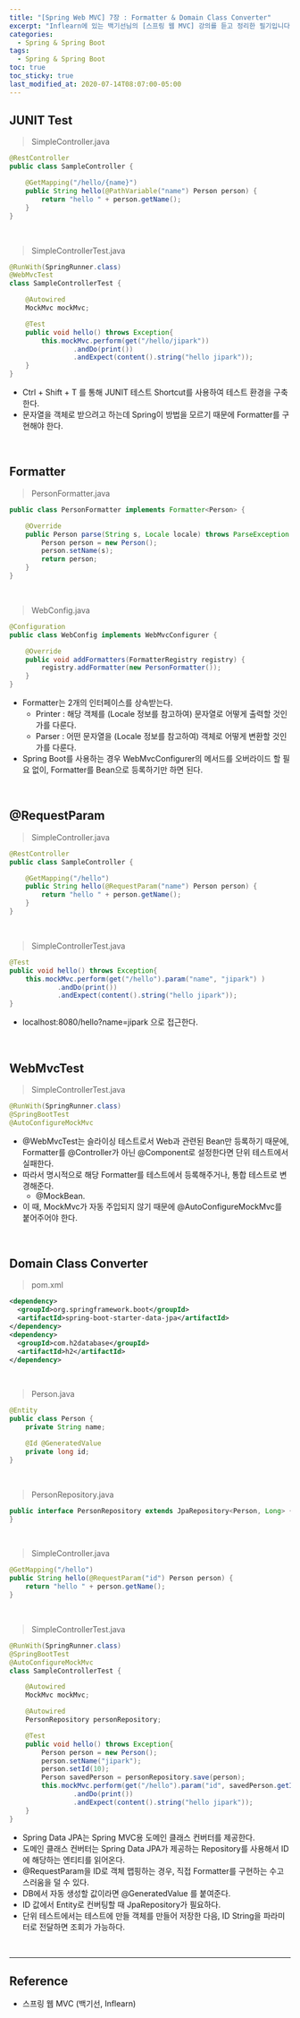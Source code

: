 ```yaml
---
title: "[Spring Web MVC] 7장 : Formatter & Domain Class Converter"
excerpt: "Inflearn에 있는 백기선님의 [스프링 웹 MVC] 강의를 듣고 정리한 필기입니다."
categories:
  - Spring & Spring Boot
tags:
  - Spring & Spring Boot
toc: true
toc_sticky: true
last_modified_at: 2020-07-14T08:07:00-05:00
---
```


## JUNIT Test

> SimpleController.java

```java
@RestController
public class SampleController {

    @GetMapping("/hello/{name}")
    public String hello(@PathVariable("name") Person person) {
        return "hello " + person.getName();
    }
}
```

<br>

> SimpleControllerTest.java

```java
@RunWith(SpringRunner.class)
@WebMvcTest
class SampleControllerTest {

    @Autowired
    MockMvc mockMvc;

    @Test
    public void hello() throws Exception{
        this.mockMvc.perform(get("/hello/jipark"))
                .andDo(print())
                .andExpect(content().string("hello jipark"));
    }
}
```

*	Ctrl + Shift + T 를 통해 JUNIT 테스트 Shortcut를 사용하여 테스트 환경을 구축한다.
*	문자열을 객체로 받으려고 하는데 Spring이 방법을 모르기 때문에 Formatter를 구현해야 한다.

<br>

## Formatter

> PersonFormatter.java

```java
public class PersonFormatter implements Formatter<Person> {

    @Override
    public Person parse(String s, Locale locale) throws ParseException {
        Person person = new Person();
        person.setName(s);
        return person;
    }
}
```

<br>

> WebConfig.java

```java
@Configuration
public class WebConfig implements WebMvcConfigurer {

    @Override
    public void addFormatters(FormatterRegistry registry) {
        registry.addFormatter(new PersonFormatter());
    }
}
```

* Formatter는 2개의 인터페이스를 상속받는다.
  * Printer : 해당 객체를 (Locale 정보를 참고하여) 문자열로 어떻게 출력할 것인가를 다룬다.
  * Parser : 어떤 문자열을 (Locale 정보를 참고하여) 객체로 어떻게 변환할 것인가를 다룬다.
* Spring Boot를 사용하는 경우 WebMvcConfigurer의 메서드를 오버라이드 할 필요 없이, Formatter를 Bean으로 등록하기만 하면 된다.

<br>

## @RequestParam

> SimpleController.java

```java
@RestController
public class SampleController {

    @GetMapping("/hello")
    public String hello(@RequestParam("name") Person person) {
        return "hello " + person.getName();
    }
}
```

<br>

> SimpleControllerTest.java

```java
@Test
public void hello() throws Exception{
    this.mockMvc.perform(get("/hello").param("name", "jipark") )
            .andDo(print())
            .andExpect(content().string("hello jipark"));
}
```

* localhost:8080/hello?name=jipark 으로 접근한다.

<br>

## WebMvcTest

> SimpleControllerTest.java

```java
@RunWith(SpringRunner.class)
@SpringBootTest
@AutoConfigureMockMvc
```

* @WebMvcTest는 슬라이싱 테스트로서 Web과 관련된 Bean만 등록하기 때문에, Formatter를 @Controller가 아닌 @Component로 설정한다면 단위 테스트에서 실패한다.
* 따라서 명시적으로 해당 Formatter를 테스트에서 등록해주거나, 통합 테스트로 변경해준다.
  * @MockBean.
* 이 때, MockMvc가 자동 주입되지 않기 때문에 @AutoConfigureMockMvc를 붙어주어야 한다.

<br>

## Domain Class Converter

> pom.xml

```xml
<dependency>
  <groupId>org.springframework.boot</groupId>
  <artifactId>spring-boot-starter-data-jpa</artifactId>
</dependency>
<dependency>
  <groupId>com.h2database</groupId>
  <artifactId>h2</artifactId>
</dependency>
```

<br>

> Person.java

```java
@Entity
public class Person {
    private String name;

    @Id @GeneratedValue
    private long id;
}
```

<br>

> PersonRepository.java

```java
public interface PersonRepository extends JpaRepository<Person, Long> {
}
```

<br>

> SimpleController.java

```java
@GetMapping("/hello")
public String hello(@RequestParam("id") Person person) {
    return "hello " + person.getName();
}
```

<br>

> SimpleControllerTest.java

```java
@RunWith(SpringRunner.class)
@SpringBootTest
@AutoConfigureMockMvc
class SampleControllerTest {

    @Autowired
    MockMvc mockMvc;

    @Autowired
    PersonRepository personRepository;

    @Test
    public void hello() throws Exception{
        Person person = new Person();
        person.setName("jipark");
        person.setId(10);
        Person savedPerson = personRepository.save(person);
        this.mockMvc.perform(get("/hello").param("id", savedPerson.getId() + ""))
                .andDo(print())
                .andExpect(content().string("hello jipark"));
    }
}
```

*	Spring Data JPA는 Spring MVC용 도메인 클래스 컨버터를 제공한다.
*	도메인 클래스 컨버터는 Spring Data JPA가 제공하는 Repository를 사용해서 ID에 해당하는 엔티티를 읽어온다.
*	@RequestParam을 ID로 객체 맵핑하는 경우, 직접 Formatter를 구현하는 수고스러움을 덜 수 있다.
*	DB에서 자동 생성할 값이라면 @GeneratedValue 를 붙여준다.
*	ID 값에서 Entity로 컨버팅할 때 JpaRepository가 필요하다.
*	단위 테스트에서는 테스트에 만들 객체를 만들어 저장한 다음, ID String을 파라미터로 전달하면 조회가 가능하다.

<br>

---

## Reference

*	스프링 웹 MVC (백기선, Inflearn)
